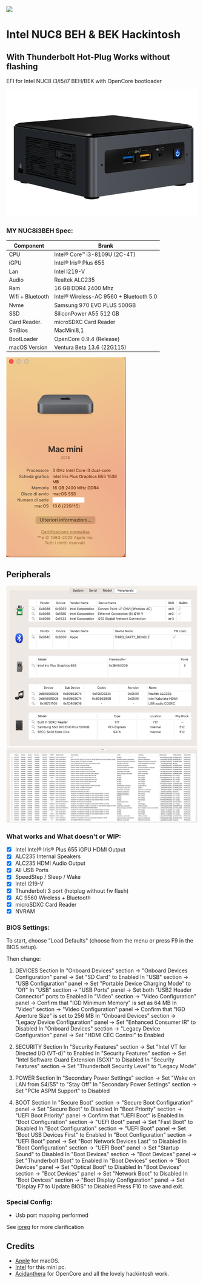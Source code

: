 [![](https://img.shields.io/badge/EFI-Release-informational?style=flat&logo=apple&logoColor=white&color=9debeb)](https://github.com/Lorys89/Intel-NUC8-Hackintosh/releases)

# Intel NUC8 BEH & BEK Hackintosh
## With Thunderbolt Hot-Plug Works without flashing

EFI for Intel NUC8 i3/i5/i7 BEH/BEK with OpenCore bootloader

![descrizione](./Screenshot/pc.png)

### MY NUC8i3BEH Spec:

| Component        | Brank                                  |
| ---------------- | ---------------------------------------|
| CPU              | Intel® Core™ i3-8109U (2C-4T)          |
| iGPU             | Intel® Iris® Plus 655                  |
| Lan              | Intel I219-V                           |
| Audio            | Realtek ALC235                         |
| Ram              | 16 GB DDR4 2400 Mhz                    |
| Wifi + Bluetooth | Intel® Wireless-AC 9560 + Bluetooth 5.0|
| Nvme             | Samsung 970 EVO PLUS 500GB             |
| SSD              | SiliconPower A55 512 GB                |
| Card Reader.     | microSDXC Card Reader                  |
| SmBios           | MacMini8,1                             |
| BootLoader       | OpenCore 0.9.4 (Release)               |
| macOS Version    | Ventura Beta 13.6 (22G115)             |


![info](./Screenshot/INFO.png)

## Peripherals

![infoperiph](./Screenshot/PERIPH.png)
![infopci](./Screenshot/PCI.png)

### What works and What doesn't or WIP:

- [x] Intel Intel® Iris® Plus 655 iGPU HDMI Output
- [x] ALC235 Internal Speakers
- [x] ALC235 HDMI Audio Output
- [x] All USB Ports 
- [x] SpeedStep / Sleep / Wake
- [x] Intel I219-V
- [x] Thunderbolt 3 port (hotplug without fw flash)
- [x] AC 9560 Wireless + Bluetooth
- [x] microSDXC Card Reader
- [x] NVRAM

### BIOS Settings:
To start, choose "Load Defaults" (choose from the menu or press F9 in the BIOS setup).

Then change:

1. DEVICES Section
In "Onboard Devices" section → "Onboard Devices Configuration" panel → Set "SD Card" to Enabled
In "USB" section → "USB Configuration" panel → Set "Portable Device Charging Mode" to "Off"
In "USB" section → "USB Ports" panel → Set both "USB2 Header Connector" ports to Enabled
In "Video" section → "Video Configuration" panel → Confirm that "IGD Minimum Memory" is set as 64 MB
In "Video" section → "Video Configuration" panel → Confirm that "IGD Aperture Size" is set to 256 MB
In "Onboard Devices" section → "Legacy Device Configuration" panel → Set "Enhanced Consumer IR" to Disabled
In "Onboard Devices" section → "Legacy Device Configuration" panel → Set "HDMI CEC Control" to Enabled

2. SECURITY Section
In "Security Features" section → Set "Intel VT for Directed I/O (VT-d)" to Enabled
In "Security Features" section → Set "Intel Software Guard Extension (SGX)" to Disabled
In "Security Features" section → Set "Thunderbolt Security Level" to "Legacy Mode"

3. POWER Section
In "Secondary Power Settings" section → Set "Wake on LAN from S4/S5" to "Stay Off"
In "Secondary Power Settings" section → Set "PCIe ASPM Support" to Disabled

4. BOOT Section
In "Secure Boot" section → "Secure Boot Configuration" panel → Set "Secure Boot" to Disabled
In "Boot Priority" section → "UEFI Boot Priority" panel → Confirm that "UEFI Boot" is Enabled
In "Boot Configuration" section → "UEFI Boot" panel → Set "Fast Boot" to Disabled
In "Boot Configuration" section → "UEFI Boot" panel → Set "Boot USB Devices First" to Enabled
In "Boot Configuration" section → "UEFI Boot" panel → Set "Boot Network Devices Last" to Disabled
In "Boot Configuration" section → "UEFI Boot" panel → Set "Startup Sound" to Disabled
In "Boot Devices" section → "Boot Devices" panel → Set "Thunderbolt Boot" to Enabled
In "Boot Devices" section → "Boot Devices" panel → Set "Optical Boot" to Disabled
In "Boot Devices" section → "Boot Devices" panel → Set "Network Boot" to Disabled
In "Boot Devices" section → "Boot Display Configuration" panel → Set "Display F7 to Update BIOS" to Disabled
Press F10 to save and exit.

### Special Config:

- Usb port mapping performed


See [ioreg](./IOREG-MacMini8%2C1.ioreg) for more clarification

## Credits

- [Apple](https://apple.com) for macOS.
- [Intel](https://www.intel.it/content/www/it/it/products/details/nuc.html) for this mini pc.
- [Acidanthera](https://github.com/acidanthera) for OpenCore and all the lovely hackintosh work.
